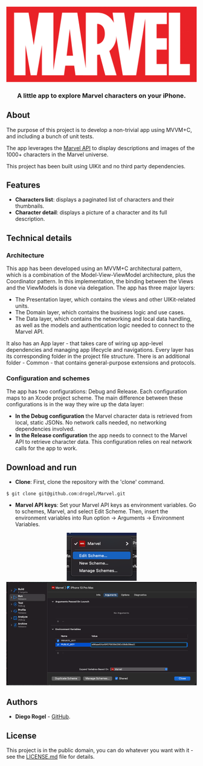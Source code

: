 <p align="center">
  <img src="./Etc/MarvelIcon.png">
</p>
<h3 align="center">A little app to explore Marvel characters on your iPhone.</h3>

## About

The purpose of this project is to develop a non-trivial app using MVVM+C, and including a bunch of unit tests.

The app leverages the [Marvel API](https://developer.marvel.com/) to display descriptions and images of the 1000+ characters in the Marvel universe.

This project has been built using UIKit and no third party dependencies.

## Features

- **Characters list**: displays a paginated list of characters and their thumbnails.
- **Character detail**: displays a picture of a character and its full description.

## Technical details

### Architecture

This app has been developed using an MVVM+C architectural pattern, which is a combination of the Model-View-ViewModel architecture, plus the Coordinator pattern. In this implementation, the binding between the Views and the ViewModels is done via delegation. The app has three major layers: 
- The Presentation layer, which contains the views and other UIKit-related units.
- The Domain layer, which contains the business logic and use cases.
- The Data layer, which contains the networking and local data handling, as well as the models and authentication logic needed to connect to the Marvel API.

It also has an App layer - that takes care of wiring up app-level dependencies and managing app lifecycle and navigations. Every layer has its corresponding folder in the project file structure. There is an additional folder - Common - that contains general-purpose extensions and protocols.

### Configuration and schemes

The app has two configurations: Debug and Release. Each configuration maps to an Xcode project scheme. The main difference between these configurations is in the way they wire up the data layer:
- **In the Debug configuration** the Marvel character data is retrieved from local, static JSONs. No network calls needed, no networking dependencies involved.
- **In the Release configuration** the app needs to connect to the Marvel API to retrieve character data. This configuration relies on real network calls for the app to work.

## Download and run

- **Clone**: First, clone the repository with the 'clone' command.

```
$ git clone git@github.com:drogel/Marvel.git
```

- **Marvel API keys**: Set your Marvel API keys as environment variables. Go to schemes, Marvel, and select Edit Scheme. Then, insert the environment variables into Run option -> Arguments -> Environment Variables.
<p align="center">
<img src="Etc/HowToEditScheme.png"> <img src="Etc/HowToAPIKeys.png"> 
</p>

## Authors

- **Diego Rogel** - [GitHub](https://github.com/drogel).

## License

This project is in the public domain, you can do whatever you want with it - see the [LICENSE.md](LICENSE.md) file for details.
